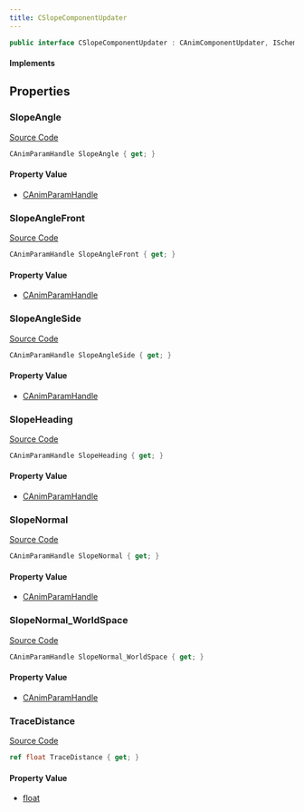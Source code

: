 ```yaml
---
title: CSlopeComponentUpdater
---
```


```csharp
public interface CSlopeComponentUpdater : CAnimComponentUpdater, ISchemaClass<CAnimComponentUpdater>, ISchemaClass<CSlopeComponentUpdater>, ISchemaField, ISchemaClass, INativeHandle
```

#### Implements

## Properties

### SlopeAngle

[Source Code](https://github.com/swiftly-solution/swiftlys2/blob/main/managed/src/SwiftlyS2.Generated/Schemas/Interfaces/CSlopeComponentUpdater.cs#L19)

```csharp
CAnimParamHandle SlopeAngle { get; }
```

#### Property Value

- [CAnimParamHandle](/docs/api/shared/schemadefinitions/canimparamhandle)

### SlopeAngleFront

[Source Code](https://github.com/swiftly-solution/swiftlys2/blob/main/managed/src/SwiftlyS2.Generated/Schemas/Interfaces/CSlopeComponentUpdater.cs#L21)

```csharp
CAnimParamHandle SlopeAngleFront { get; }
```

#### Property Value

- [CAnimParamHandle](/docs/api/shared/schemadefinitions/canimparamhandle)

### SlopeAngleSide

[Source Code](https://github.com/swiftly-solution/swiftlys2/blob/main/managed/src/SwiftlyS2.Generated/Schemas/Interfaces/CSlopeComponentUpdater.cs#L23)

```csharp
CAnimParamHandle SlopeAngleSide { get; }
```

#### Property Value

- [CAnimParamHandle](/docs/api/shared/schemadefinitions/canimparamhandle)

### SlopeHeading

[Source Code](https://github.com/swiftly-solution/swiftlys2/blob/main/managed/src/SwiftlyS2.Generated/Schemas/Interfaces/CSlopeComponentUpdater.cs#L25)

```csharp
CAnimParamHandle SlopeHeading { get; }
```

#### Property Value

- [CAnimParamHandle](/docs/api/shared/schemadefinitions/canimparamhandle)

### SlopeNormal

[Source Code](https://github.com/swiftly-solution/swiftlys2/blob/main/managed/src/SwiftlyS2.Generated/Schemas/Interfaces/CSlopeComponentUpdater.cs#L27)

```csharp
CAnimParamHandle SlopeNormal { get; }
```

#### Property Value

- [CAnimParamHandle](/docs/api/shared/schemadefinitions/canimparamhandle)

### SlopeNormal_WorldSpace

[Source Code](https://github.com/swiftly-solution/swiftlys2/blob/main/managed/src/SwiftlyS2.Generated/Schemas/Interfaces/CSlopeComponentUpdater.cs#L29)

```csharp
CAnimParamHandle SlopeNormal_WorldSpace { get; }
```

#### Property Value

- [CAnimParamHandle](/docs/api/shared/schemadefinitions/canimparamhandle)

### TraceDistance

[Source Code](https://github.com/swiftly-solution/swiftlys2/blob/main/managed/src/SwiftlyS2.Generated/Schemas/Interfaces/CSlopeComponentUpdater.cs#L17)

```csharp
ref float TraceDistance { get; }
```

#### Property Value

- [float](https://learn.microsoft.com/dotnet/api/system.single)

